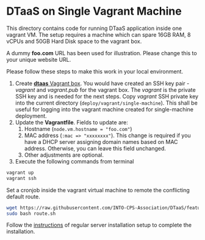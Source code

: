 # DTaaS on Single Vagrant Machine

This directory contains code for running DTaaS application inside one vagrant VM. The setup requires a machine which can spare 16GB RAM, 8 vCPUs and 50GB Hard Disk space to the vagrant box.

A dummy **foo.com** URL has been used for illustration. Please change this to your unique website URL.

Please follow these steps to make this work in your local environment.

1. Create [**dtaas** Vagrant box](../make_boxes/dtaas/README.md). You would have created an SSH key pair - _vagrant_ and _vagrant.pub_ for the vagrant box. The _vagrant_ is the private SSH key and is needed for the next steps. Copy _vagrant_ SSH private key into the current directory (`deploy/vagrant/single-machine`). This shall be useful for logging into the vagrant machine created for single-machine deployment. 
1. Update the **Vagrantfile**. Fields to update are:
    1. Hostname (`node.vm.hostname = "foo.com"`)
    1. MAC address (`:mac => "xxxxxxxx"`). This change is required if you have a DHCP server assigning domain names based on MAC address. Otherwise, you can leave this field unchanged.
    1. Other adjustments are optional.
1. Execute the following commands from terminal

```bash
vagrant up
vagrant ssh
```

Set a cronjob inside the vagrant virtual machine to remote the conflicting default route.

```bash
wget https://raw.githubusercontent.com/INTO-CPS-Association/DTaaS/feature/distributed-demo/deploy/vagrant/route.sh
sudo bash route.sh
```

Follow the [instructions](../../README.md) of regular server installation setup to complete the installation.
